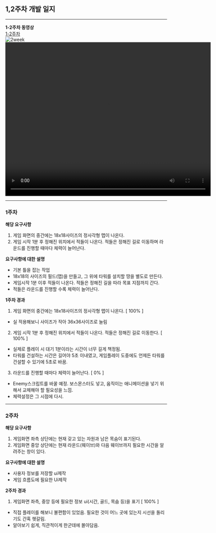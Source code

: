 
## 1,2주차 개발 일지
---

**1-2주차 동영상**
<br>
[1-2주차](files/2Week/RD_2Week.mp4)  
![2week](https://user-images.githubusercontent.com/71679902/97938977-29fb5780-1dc6-11eb-9a46-5303d842a99a.gif)  
<video controls width="640" height="480">
  <source src="files/2Week/RD_2Week.mp4" type="video/mp4">
  Sorry, your browser doesn't support embedded videos.
</video>


---
### 1주차

**해당 요구사항**
1. 게임 화면의 중간에는 18x18사이즈의 정사각형 맵이 나온다.
2. 게임 시작 1분 후 정해진 위치에서 적들이 나온다. 적들은 정해진 길로 이동하며 라운드를 진행할 때마다 체력이 늘어난다.

**요구사항에 대한 설명**
- 기본 틀을 잡는 작업
- 18x18의 사이즈의 필드(맵)을 만들고, 그 위에 타워를 설치할 땅을 별도로 만든다.
- 게임시작 1분 이후 적들이 나온다. 적들은 정해진 길을 따라 목표 지점까지 간다.
- 적들은 라운드를 진행할 수록 체력이 늘어난다.

**1주차 경과**

1. 게임 화면의 중간에는 18x18사이즈의 정사각형 맵이 나온다. [ 100% ]
 - 실 적용해보니 사이즈가 작아 36x36사이즈로 늘림
2. 게임 시작 1분 후 정해진 위치에서 적들이 나온다. 적들은 정해진 길로 이동한다. [ 100% ]
 - 실제로 플레이 시 대기 1분이라는 시간이 너무 길게 책정됨.
 - 타워를 건설하는 시간은 길어야 5초 이내였고, 게임플레이 도중에도 언제든 타워를 건설할 수 있기에 5초로 바꿈.
3. 라운드를 진행할 때마다 체력이 늘어난다. [ 0% ]
 - Enemy스크립트를 바꿀 예정. 보스몬스터도 넣고, 움직이는 애니메이션을 넣기 위해서 교체해야 할 필요성을 느낌.
 - 체력설정은 그 시점에 다시.
 
---

### 2주차

**해당 요구사항**
1. 게임화면 좌측 상단에는 현재 갖고 있는 자원과 남은 목숨이 표기된다.
2. 게임화면 중앙 상단에는 현재 라운드(웨이브)와 다음 웨이브까지 필요한 시간을 알려주는 창이 있다.

**요구사항에 대한 설명**
- 사용자 정보를 저장할 ui제작
- 게임 흐름도에 필요한 Ui제작

**2주차 경과**

1. 게임화면 좌측, 중앙 등에 필요한 정보 ui(시간, 골드, 목숨 등)을 표기 [ 100% ]
 - 직접 플레이를 해보니 불편함이 있었음. 필요한 것이 어느 곳에 있는지 시선을 돌리기도 간혹 헷갈림.
 - 알아보기 쉽게, 직관적이게 한군데에 몰아담음.
